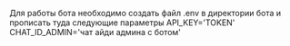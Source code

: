 Для работы бота необходимо создать файл .env в директории бота и прописать туда следующие параметры
API_KEY='TOKEN'
CHAT_ID_ADMIN='чат айди админа с ботом'
